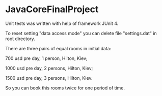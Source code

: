# JavaCoreFinalProject

Unit tests was written with help of framework JUnit 4.

To reset setting "data access mode" you can delete file "settings.dat" in root directory.

There are three pairs of equal rooms in initial data: 

700 usd pre day, 1 person, Hilton, Kiev;

1000 usd pre day, 2 persons, Hilton, Kiev; 

1500 usd pre day, 3 persons, Hilton, Kiev.

So you can book this rooms twice for one period of time.
